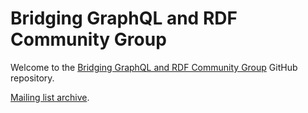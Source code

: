 # Bridging GraphQL and RDF Community Group

Welcome to the [Bridging GraphQL and RDF Community Group](https://www.w3.org/community/graphql-rdf/) GitHub repository.

[Mailing list archive](https://lists.w3.org/Archives/Public/public-graphql-rdf/).

